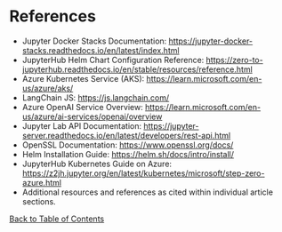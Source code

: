 # References

- Jupyter Docker Stacks Documentation: https://jupyter-docker-stacks.readthedocs.io/en/latest/index.html
- JupyterHub Helm Chart Configuration Reference: https://zero-to-jupyterhub.readthedocs.io/en/stable/resources/reference.html
- Azure Kubernetes Service (AKS): https://learn.microsoft.com/en-us/azure/aks/
- LangChain JS: https://js.langchain.com/
- Azure OpenAI Service Overview: https://learn.microsoft.com/en-us/azure/ai-services/openai/overview
- Jupyter Lab API Documentation: https://jupyter-server.readthedocs.io/en/latest/developers/rest-api.html
- OpenSSL Documentation: https://www.openssl.org/docs/
- Helm Installation Guide: https://helm.sh/docs/intro/install/
- JupyterHub Kubernetes Guide on Azure: https://z2jh.jupyter.org/en/latest/kubernetes/microsoft/step-zero-azure.html
- Additional resources and references as cited within individual article sections.

[Back to Table of Contents](../README.md#table-of-contents)
